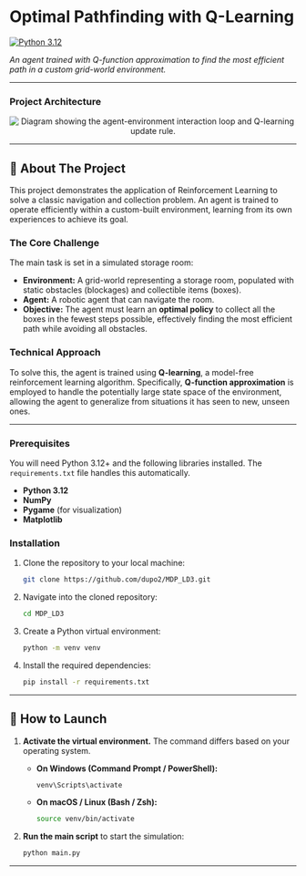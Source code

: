 # Optimal Pathfinding with Q-Learning

[![Python 3.12](https://img.shields.io/badge/Python-3.12-blue.svg)](https://www.python.org/downloads/release/python-3120/)

*An agent trained with Q-function approximation to find the most efficient path in a custom grid-world environment.*

---

### Project Architecture

<p align="center">
  <img src="https://github.com/user-attachments/assets/bb5d2938-e16f-415e-9145-ad8a6e71e22f" alt="Diagram showing the agent-environment interaction loop and Q-learning update rule.">
</p>

---

## 🚀 About The Project

This project demonstrates the application of Reinforcement Learning to solve a classic navigation and collection problem. An agent is trained to operate efficiently within a custom-built environment, learning from its own experiences to achieve its goal.

### The Core Challenge

The main task is set in a simulated storage room:

*   **Environment:** A grid-world representing a storage room, populated with static obstacles (blockages) and collectible items (boxes).
*   **Agent:** A robotic agent that can navigate the room.
*   **Objective:** The agent must learn an **optimal policy** to collect all the boxes in the fewest steps possible, effectively finding the most efficient path while avoiding all obstacles.

### Technical Approach

To solve this, the agent is trained using **Q-learning**, a model-free reinforcement learning algorithm. Specifically, **Q-function approximation** is employed to handle the potentially large state space of the environment, allowing the agent to generalize from situations it has seen to new, unseen ones.

---

### Prerequisites

You will need Python 3.12+ and the following libraries installed. The `requirements.txt` file handles this automatically.

*   **Python 3.12**
*   **NumPy**
*   **Pygame** (for visualization)
*   **Matplotlib**

### Installation

1.  Clone the repository to your local machine:
    ```sh
    git clone https://github.com/dupo2/MDP_LD3.git
    ```
2.  Navigate into the cloned repository:
    ```sh
    cd MDP_LD3
    ```
3.  Create a Python virtual environment:
    ```sh
    python -m venv venv
    ```
4.  Install the required dependencies:
    ```sh
    pip install -r requirements.txt
    ```

---

## 💨 How to Launch

1.  **Activate the virtual environment.** The command differs based on your operating system.

    *   **On Windows (Command Prompt / PowerShell):**
        ```powershell
        venv\Scripts\activate
        ```
    *   **On macOS / Linux (Bash / Zsh):**
        ```sh
        source venv/bin/activate
        ```

2.  **Run the main script** to start the simulation:
    ```sh
    python main.py
    ```

---
